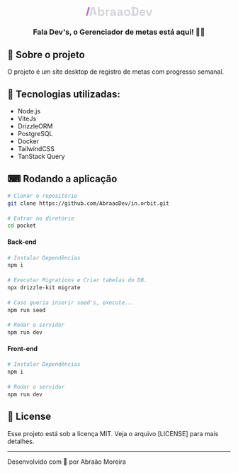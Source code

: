 <p align="center">
  <img src="git.png" width="150" >
</p>


<h3 align="center">
  Fala Dev's, o Gerenciador de metas está aqui! 👋🏼
</h3>

## 📖 Sobre o projeto

O projeto é um site desktop de registro de metas com progresso semanal.


## 🚀 Tecnologias utilizadas:

<ul>
  <li>Node.js</li>
  <li>ViteJs</li>
  <li>DrizzleORM</li> 
  <li>PostgreSQL</li> 
  <li>Docker</li> 
  <li>TailwindCSS</li> 
  <li>TanStack Query</li> 

</ul>

## ⌨ Rodando a aplicação 

```zsh
# Clonar o repositório
git clone https://github.com/AbraaoDev/in.orbit.git

# Entrar no diretório
cd pocket
```

#### Back-end

```zsh
# Instalar Dependências
npm i

# Executar Migrations e Criar tabelas do DB.
npx drizzle-kit migrate

# Caso queria inserir seed's, execute...
npm run seed

# Rodar o servidor
npm run dev
```

#### Front-end

```zsh
# Instalar Dependências
npm i

# Rodar o servidor
npm run dev
```


## 📝 License

Esse projeto está sob a licença MIT. Veja o arquivo [LICENSE] para mais detalhes.

---


Desenvolvido com 💜 por Abraão Moreira







